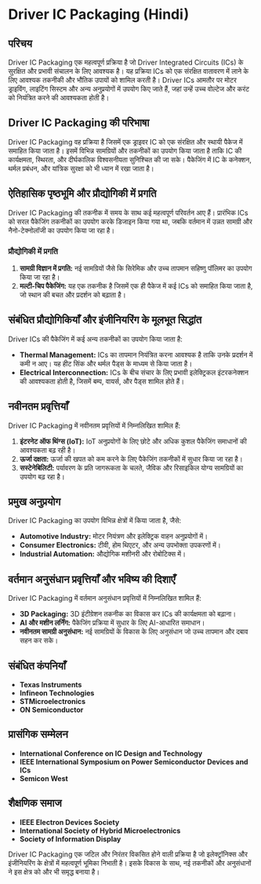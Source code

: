 # Driver IC Packaging (Hindi)

## परिचय
Driver IC Packaging एक महत्वपूर्ण प्रक्रिया है जो Driver Integrated Circuits (ICs) के सुरक्षित और प्रभावी संचालन के लिए आवश्यक है। यह प्रक्रिया ICs को एक संरक्षित वातावरण में लाने के लिए आवश्यक तकनीकी और भौतिक उपायों को शामिल करती है। Driver ICs आमतौर पर मोटर ड्राइविंग, लाइटिंग सिस्टम और अन्य अनुप्रयोगों में उपयोग किए जाते हैं, जहां उन्हें उच्च वोल्टेज और करंट को नियंत्रित करने की आवश्यकता होती है।

## Driver IC Packaging की परिभाषा
Driver IC Packaging वह प्रक्रिया है जिसमें एक ड्राइवर IC को एक संरक्षित और स्थायी पैकेज में समाहित किया जाता है। इसमें विभिन्न सामग्रियों और तकनीकों का उपयोग किया जाता है ताकि IC की कार्यक्षमता, स्थिरता, और दीर्घकालिक विश्वसनीयता सुनिश्चित की जा सके। पैकेजिंग में IC के कनेक्शन, थर्मल प्रबंधन, और यांत्रिक सुरक्षा को भी ध्यान में रखा जाता है।

## ऐतिहासिक पृष्ठभूमि और प्रौद्योगिकी में प्रगति
Driver IC Packaging की तकनीक में समय के साथ कई महत्वपूर्ण परिवर्तन आए हैं। प्रारंभिक ICs को सरल पैकेजिंग तकनीकों का उपयोग करके डिजाइन किया गया था, जबकि वर्तमान में उन्नत सामग्री और नैनो-टेक्नोलॉजी का उपयोग किया जा रहा है। 

### प्रौद्योगिकी में प्रगति
1. **सामग्री विज्ञान में प्रगति:** नई सामग्रियों जैसे कि सिरेमिक और उच्च तापमान सहिष्णु पॉलिमर का उपयोग किया जा रहा है।
2. **मल्टी-चिप पैकेजिंग:** यह एक तकनीक है जिसमें एक ही पैकेज में कई ICs को समाहित किया जाता है, जो स्थान की बचत और प्रदर्शन को बढ़ाता है।

## संबंधित प्रौद्योगिकियाँ और इंजीनियरिंग के मूलभूत सिद्धांत
Driver ICs की पैकेजिंग में कई अन्य तकनीकों का उपयोग किया जाता है:
- **Thermal Management:** ICs का तापमान नियंत्रित करना आवश्यक है ताकि उनके प्रदर्शन में कमी न आए। यह हीट सिंक और थर्मल पैड्स के माध्यम से किया जाता है।
- **Electrical Interconnection:** ICs के बीच संचार के लिए प्रभावी इलेक्ट्रिकल इंटरकनेक्शन की आवश्यकता होती है, जिसमें बम्प, वायर्स, और पैड्स शामिल होते हैं।

## नवीनतम प्रवृत्तियाँ
Driver IC Packaging में नवीनतम प्रवृत्तियों में निम्नलिखित शामिल हैं:
1. **इंटरनेट ऑफ थिंग्स (IoT):** IoT अनुप्रयोगों के लिए छोटे और अधिक कुशल पैकेजिंग समाधानों की आवश्यकता बढ़ रही है।
2. **ऊर्जा दक्षता:** ऊर्जा की खपत को कम करने के लिए पैकेजिंग तकनीकों में सुधार किया जा रहा है।
3. **सस्टेनेबिलिटी:** पर्यावरण के प्रति जागरूकता के चलते, जैविक और रिसाइकिल योग्य सामग्रियों का उपयोग बढ़ रहा है।

## प्रमुख अनुप्रयोग
Driver IC Packaging का उपयोग विभिन्न क्षेत्रों में किया जाता है, जैसे:
- **Automotive Industry:** मोटर नियंत्रण और इलेक्ट्रिक वाहन अनुप्रयोगों में।
- **Consumer Electronics:** टीवी, होम थिएटर, और अन्य उपभोक्ता उपकरणों में।
- **Industrial Automation:** औद्योगिक मशीनरी और रोबोटिक्स में।

## वर्तमान अनुसंधान प्रवृत्तियाँ और भविष्य की दिशाएँ
Driver IC Packaging में वर्तमान अनुसंधान प्रवृत्तियों में निम्नलिखित शामिल हैं:
- **3D Packaging:** 3D इंटीग्रेशन तकनीक का विकास कर ICs की कार्यक्षमता को बढ़ाना।
- **AI और मशीन लर्निंग:** पैकेजिंग प्रक्रिया में सुधार के लिए AI-आधारित समाधान।
- **नवीनतम सामग्री अनुसंधान:** नई सामग्रियों के विकास के लिए अनुसंधान जो उच्च तापमान और दबाव सहन कर सके।

## संबंधित कंपनियाँ
- **Texas Instruments**
- **Infineon Technologies**
- **STMicroelectronics**
- **ON Semiconductor**

## प्रासंगिक सम्मेलन
- **International Conference on IC Design and Technology**
- **IEEE International Symposium on Power Semiconductor Devices and ICs**
- **Semicon West**

## शैक्षणिक समाज
- **IEEE Electron Devices Society**
- **International Society of Hybrid Microelectronics**
- **Society of Information Display**

Driver IC Packaging एक जटिल और निरंतर विकसित होने वाली प्रक्रिया है जो इलेक्ट्रॉनिक्स और इंजीनियरिंग के क्षेत्रों में महत्वपूर्ण भूमिका निभाती है। इसके विकास के साथ, नई तकनीकों और अनुसंधानों ने इस क्षेत्र को और भी समृद्ध बनाया है।
